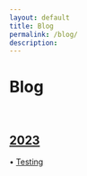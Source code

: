 ```yaml
---
layout: default
title: Blog
permalink: /blog/
description:
---
```

# Blog
<br>

<H2><u><b>2023</b></u></H2>
<!-- Example of using hardpath below: -->
• <a href="./2023/09/08/testing">Testing</a>

<!-- Example of using permalink feature below: -->
<!-- • <a href="/blog/testing/">Testing</a> -->